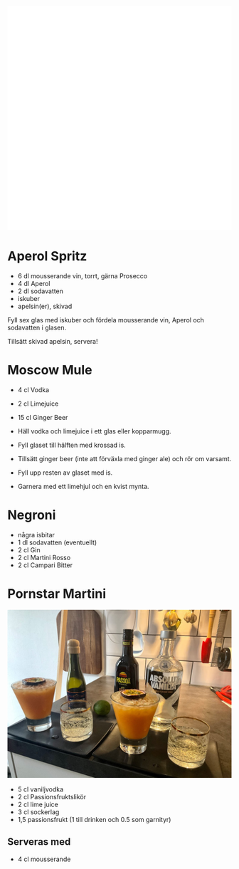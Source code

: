 [<img src="/assets/images/home1_i.png">](http://192.168.86.19)

# Aperol Spritz

* 6 dl mousserande vin, torrt, gärna Prosecco
* 4 dl Aperol
* 2 dl sodavatten
* iskuber
* apelsin(er), skivad

Fyll sex glas med iskuber och fördela mousserande vin, Aperol och sodavatten i glasen. 

Tillsätt skivad apelsin, servera! 

# Moscow Mule

* 4 cl Vodka
* 2 cl Limejuice
* 15 cl Ginger Beer

* Häll vodka och limejuice i ett glas eller kopparmugg.
* Fyll glaset till hälften med krossad is.
* Tillsätt ginger beer (inte att förväxla med ginger ale) och rör om varsamt.
* Fyll upp resten av glaset med is.
* Garnera med ett limehjul och en kvist mynta.

# Negroni

* några isbitar
* 1 dl sodavatten (eventuellt)
* 2 cl Gin
* 2 cl Martini Rosso
* 2 cl Campari Bitter

# Pornstar Martini

![Pornstar Martini](assets/images/pornstar_martini.jpg)

* 5 cl vaniljvodka
* 2 cl Passionsfruktslikör
* 2 cl lime juice
* 3 cl sockerlag
* 1,5 passionsfrukt (1 till drinken och 0.5 som garnityr)

## Serveras med
* 4 cl mousserande
